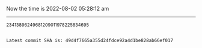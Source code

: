 Now the time is 2022-08-02 05:28:12 am

---

<small>23413896249681209011978225834695</small>

```txt

Latest commit SHA is: 49d4f7665a355d24fdce92a4d1be828ab66ef017
```
